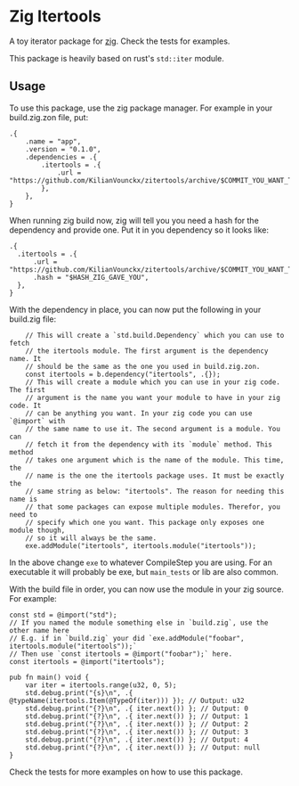 # Zig Itertools

A toy iterator package for [zig](ziglang.org). Check the tests for examples.

This package is heavily based on rust's `std::iter` module.

## Usage

To use this package, use the zig package manager. For example in your build.zig.zon file, put:
```zig
.{
    .name = "app",
    .version = "0.1.0",
    .dependencies = .{
        .itertools = .{
            .url = "https://github.com/KilianVounckx/zitertools/archive/$COMMIT_YOU_WANT_TO_USE.tar.gz",
        },
    },
}
```

When running zig build now, zig will tell you you need a hash for the dependency and provide one.
Put it in you dependency so it looks like:
```zig
.{
  .itertools = .{
      .url = "https://github.com/KilianVounckx/zitertools/archive/$COMMIT_YOU_WANT_TO_USE.tar.gz",
      .hash = "$HASH_ZIG_GAVE_YOU",
  },
}
```

With the dependency in place, you can now put the following in your build.zig file:
```zig
    // This will create a `std.build.Dependency` which you can use to fetch
    // the itertools module. The first argument is the dependency name. It
    // should be the same as the one you used in build.zig.zon.
    const itertools = b.dependency("itertools", .{});
    // This will create a module which you can use in your zig code. The first
    // argument is the name you want your module to have in your zig code. It
    // can be anything you want. In your zig code you can use `@import` with
    // the same name to use it. The second argument is a module. You can
    // fetch it from the dependency with its `module` method. This method
    // takes one argument which is the name of the module. This time, the
    // name is the one the itertools package uses. It must be exactly the
    // same string as below: "itertools". The reason for needing this name is
    // that some packages can expose multiple modules. Therefor, you need to
    // specify which one you want. This package only exposes one module though,
    // so it will always be the same.
    exe.addModule("itertools", itertools.module("itertools"));
```

In the above change `exe` to whatever CompileStep you are using. For an executable it will
probably be exe, but `main_tests` or lib are also common.

With the build file in order, you can now use the module in your zig source. For example:

```zig
const std = @import("std");
// If you named the module something else in `build.zig`, use the other name here
// E.g. if in `build.zig` your did `exe.addModule("foobar", itertools.module("itertools"));`
// Then use `const itertools = @import("foobar");` here.
const itertools = @import("itertools");

pub fn main() void {
    var iter = itertools.range(u32, 0, 5);
    std.debug.print("{s}\n", .{ @typeName(itertools.Item(@TypeOf(iter))) }); // Output: u32
    std.debug.print("{?}\n", .{ iter.next()) }; // Output: 0
    std.debug.print("{?}\n", .{ iter.next()) }; // Output: 1
    std.debug.print("{?}\n", .{ iter.next()) }; // Output: 2
    std.debug.print("{?}\n", .{ iter.next()) }; // Output: 3
    std.debug.print("{?}\n", .{ iter.next()) }; // Output: 4
    std.debug.print("{?}\n", .{ iter.next()) }; // Output: null
}
```

Check the tests for more examples on how to use this package.
